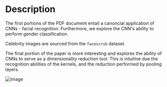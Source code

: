 # Description

The first portions of the PDF document entail a canoncial application of CNNs - facial recognition. Furthermore, we explore the CNN's ability to perform gender classification.

Celebrity images are sourced from the `facescrub` dataset.

The final portion of the paper is more interesting and explores the ability of CNNs to serve as a dimensionality reduction tool. This is intuitive due the recognition abilities of the kernels, and the reduction performed by pooling layers.

![image](https://github.com/user-attachments/assets/c0a3377b-5041-461e-9a70-77f1898c0a06)

